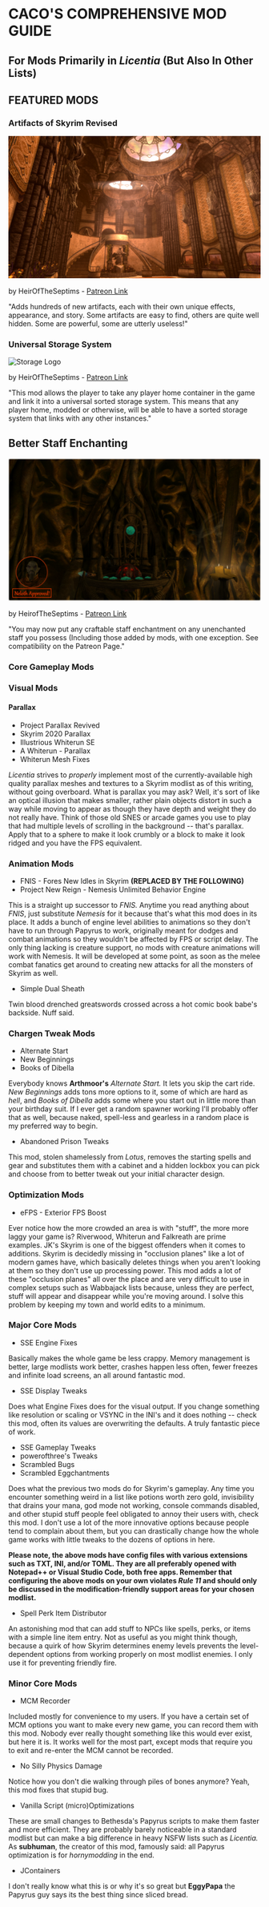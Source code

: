 # CACO'S COMPREHENSIVE MOD GUIDE

## For Mods Primarily in _Licentia_ (But Also In Other Lists)

## FEATURED MODS

### Artifacts of Skyrim Revised

![Artifacts of Skyrim Museum](Artifacts.jpeg) 

by HeirOfTheSeptims - [Patreon Link](https://www.patreon.com/tyro/)

"Adds hundreds of new artifacts, each with their own unique effects, appearance, and story. Some artifacts are easy to find, others are quite well hidden. Some are powerful, some are utterly useless!" 

### Universal Storage System

![Storage Logo](UniveralStorage.png) 

by HeirOfTheSeptims - [Patreon Link](https://www.patreon.com/tyro/)

"This mod allows the player to take any player home container in the game and link it into a universal sorted storage system. This means that any player home, modded or otherwise, will be able to have a sorted storage system that links with any other instances."

## Better Staff Enchanting

![Approved](EnchanterPicWithSeal.png)

by HeirofTheSeptims - [Patreon Link](https://www.patreon.com/tyro/)

"You may now put any craftable staff enchantment on any unenchanted staff you possess (Including those added by mods, with one exception.  See compatibility on the Patreon Page."



### Core Gameplay Mods

### Visual Mods

#### Parallax

- Project Parallax Revived
- Skyrim 2020 Parallax
- Illustrious Whiterun SE
- A Whiterun - Parallax
- Whiterun Mesh Fixes

_Licentia_ strives to _properly_ implement most of the currently-available high quality parallax meshes and textures to a Skyrim modlist as of this writing, without going overboard. What is parallax you may ask? Well, it's sort of like an optical illusion that makes smaller, rather plain objects distort in such a way while moving to appear as though they have depth and weight they do not really have. Think of those old SNES or arcade games you use to play that had multiple levels of scrolling in the background -- that's parallax. Apply that to a sphere to make it look crumbly or a block to make it look ridged and you have the FPS equivalent.

### Animation Mods

- FNIS - Fores New Idles in Skyrim **(REPLACED BY THE FOLLOWING)**
- Project New Reign - Nemesis Unlimited Behavior Engine

This is a straight up successor to _FNIS._ Anytime you read anything about _FNIS_, just substitute _Nemesis_ for it because that's what this mod does in its place. It adds a bunch of engine level abilities to animations so they don't have to run through Papyrus to work, originally meant for dodges and combat animations so they wouldn't be affected by FPS or script delay. The only thing lacking is creature support, no mods with creature animations will work with Nemesis. It will be developed at some point, as soon as the melee combat fanatics get around to creating new attacks for all the monsters of Skyrim as well.

- Simple Dual Sheath

Twin blood drenched greatswords crossed across a hot comic book babe's backside. Nuff said.

### Chargen Tweak Mods

- Alternate Start
- New Beginnings
- Books of Dibella

Everybody knows **Arthmoor's** _Alternate Start._ It lets you skip the cart ride. _New Beginnings_ adds tons more options to it, some of which are hard as _hell_, and _Books of Dibella_ adds some where you start out in little more than your birthday suit. If I ever get a random spawner working I'll probably offer that as well, because naked, spell-less and gearless in a random place is my preferred way to begin.
 
- Abandoned Prison Tweaks

This mod, stolen shamelessly from _Lotus_, removes the starting spells and gear and substitutes them with a cabinet and a hidden lockbox you can pick and choose from to better tweak out your initial character design.

### Optimization Mods

- eFPS - Exterior FPS Boost

Ever notice how the more crowded an area is with "stuff", the more more laggy your game is? Riverwood, Whiterun and Falkreath are prime examples. JK's Skyrim is one of the biggest offenders when it comes to additions. Skyrim is decidedly missing in "occlusion planes" like a lot of modern games have, which basically deletes things when you aren't looking at them so they don't use up processing power. This mod adds a lot of these "occlusion planes" all over the place and are very difficult to use in complex setups such as Wabbajack lists because, unless they are perfect, stuff will appear and disappear while you're moving around. I solve this problem by keeping my town and world edits to a minimum.

### Major Core Mods

- SSE Engine Fixes

Basically makes the whole game be less crappy. Memory management is better, large modlists work better, crashes happen less often, fewer freezes and infinite load screens, an all around fantastic mod.

- SSE Display Tweaks

Does what Engine Fixes does for the visual output. If you change something like resolution or scaling or VSYNC in the INI's and it does nothing -- check this mod, often its values are overwriting the defaults. A truly fantastic piece of work.

- SSE Gameplay Tweaks
- powerofthree's Tweaks
- Scrambled Bugs
- Scrambled Eggchantments

Does what the previous two mods do for Skyrim's gameplay. Any time you encounter something weird in a list like potions worth zero gold, invisibility that drains your mana, god mode not working, console commands disabled, and other stupid stuff people feel obligated to annoy their users with, check this mod. I don't use a lot of the more innovative options because people tend to complain about them, but you can drastically change how the whole game works with little tweaks to the dozens of options in here. 

**Please note, the above mods have config files with various extensions such as TXT, INI, and/or TOML. They are all preferably opened with Notepad++ or Visual Studio Code, both free apps. Remember that configuring the above mods on your own violates _Rule 11_ and should only be discussed in the modification-friendly support areas for your chosen modlist.**

- Spell Perk Item Distributor

An astonishing mod that can add stuff to NPCs like spells, perks, or items with a simple line item entry. Not as useful as you might think though, because a quirk of how Skyrim determines enemy levels prevents the level-dependent options from working properly on most modlist enemies. I only use it for preventing friendly fire.

### Minor Core Mods

- MCM Recorder

Included mostly for convenience to my users. If you have a certain set of MCM options you want to make every new game, you can record them with this mod. Nobody ever really thought something like this would ever exist, but here it is. It works well for the most part, except mods that require you to exit and re-enter the MCM cannot be recorded.

- No Silly Physics Damage

Notice how you don't die walking through piles of bones anymore? Yeah, this mod fixes that stupid bug.

- Vanilla Script (micro)Optimizations

These are small changes to Bethesda's Papyrus scripts to make them faster and more efficient. They are probably barely noticeable in a standard modlist but can make a big difference in heavy NSFW lists such as _Licentia._ As **subhuman**, the creator of this mod, famously said: all Papyrus optimization is for _hornymodding_ in the end.

- JContainers

I don't really know what this is or why it's so great but **EggyPapa** the Papyrus guy says its the best thing since sliced bread.
